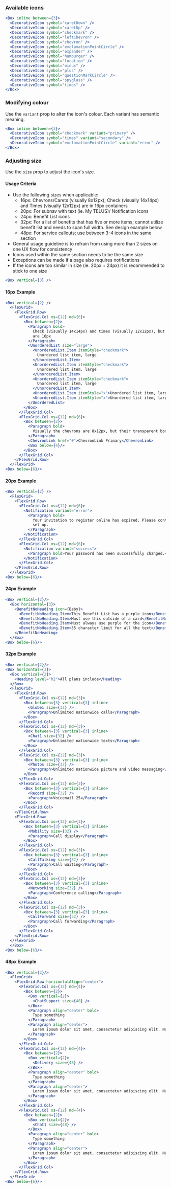 ### Available icons

```jsx
<Box inline between={3}>
  <DecorativeIcon symbol="caretDown" />
  <DecorativeIcon symbol="caretUp" />
  <DecorativeIcon symbol="checkmark" />
  <DecorativeIcon symbol="leftChevron" />
  <DecorativeIcon symbol="chevron" />
  <DecorativeIcon symbol="exclamationPointCircle" />
  <DecorativeIcon symbol="expander" />
  <DecorativeIcon symbol="hamburger" />
  <DecorativeIcon symbol="location" />
  <DecorativeIcon symbol="minus" />
  <DecorativeIcon symbol="plus" />
  <DecorativeIcon symbol="questionMarkCircle" />
  <DecorativeIcon symbol="spyglass" />
  <DecorativeIcon symbol="times" />
</Box>
```

### Modifying colour

Use the `variant` prop to alter the icon's colour. Each variant has semantic meaning.

```jsx
<Box inline between={3}>
  <DecorativeIcon symbol="checkmark" variant="primary" />
  <DecorativeIcon symbol="times" variant="secondary" />
  <DecorativeIcon symbol="exclamationPointCircle" variant="error" />
</Box>
```

### Adjusting size

Use the `size` prop to adjust the icon's size.

#### Usage Criteria

- Use the following sizes when applicable:
  - 16px: Chevrons/Carets (visually 8x12px); Check (visually 14x14px) and Times (visually 12x12px) are in 16px containers
  - 20px: For subnav with text (ie. My TELUS)/ Notification icons
  - 24px: Benefit List icons
  - 32px: For a list of benefits that has five or more items; cannot utilize benefit list and needs to span full width. See design example below
  - 48px: For service callouts; use between 3-4 icons in the same section
- General usage guideline is to refrain from using more than 2 sizes on one UX flow for consistency
- Icons used within the same section needs to be the same size
- Exceptions can be made if a page also requires notifications
- If the icons are too similar in size (ie. 20px + 24px) it is recommended to stick to one size

```jsx noeditor
<Box vertical={3} />
```

#### 16px Example

```jsx noeditor
<Box vertical={2} />
  <FlexGrid>
    <FlexGrid.Row>
      <FlexGrid.Col xs={12} md={6}>
        <Box between={2}>
          <Paragraph bold>
            Check (visually 14x14px) and times (visually 12x12px), but their transparent box sizes
            are 16px
          </Paragraph>
          <UnorderedList size="large">
            <UnorderedList.Item itemStyle="checkmark">
              Unordered list item, large
            </UnorderedList.Item>
            <UnorderedList.Item itemStyle="checkmark">
              Unordered list item, large
            </UnorderedList.Item>
            <UnorderedList.Item itemStyle="checkmark">
              Unordered list item, large
            </UnorderedList.Item>
            <UnorderedList.Item itemStyle="x">Unordered list item, large</UnorderedList.Item>
            <UnorderedList.Item itemStyle="x">Unordered list item, large</UnorderedList.Item>
          </UnorderedList>
        </Box>
      </FlexGrid.Col>
      <FlexGrid.Col xs={12} md={6}>
        <Box between={2}>
          <Paragraph bold>
            Visually the chevrons are 8x12px, but their transparent box sizes are 16px
          </Paragraph>
          <ChevronLink href="#">ChevronLink Primary</ChevronLink>
          <Box below={4}/>
        </Box>
      </FlexGrid.Col>
    </FlexGrid.Row>
  </FlexGrid>
<Box below={6}/>
```

#### 20px Example

```jsx noeditor
<Box vertical={2} />
  <FlexGrid>
    <FlexGrid.Row>
      <FlexGrid.Col xs={12} md={6}>
        <Notification variant="error">
          <Paragraph bold>
            Your invitation to register online has expired. Please contact us and we'll help you get
            set up.
          </Paragraph>
        </Notification>
      </FlexGrid.Col>
      <FlexGrid.Col xs={12} md={6}>
        <Notification variant="success">
          <Paragraph bold>Your password has been successfully changed.</Paragraph>
        </Notification>
      </FlexGrid.Col>
    </FlexGrid.Row>
  </FlexGrid>
<Box below={6}/>
```

#### 24px Example

```jsx noeditor
<Box vertical={2}/>
  <Box horizontal={3}>
    <BenefitNoHeading icon={Baby}>
      <BenefitNoHeading.Item>This Benefit List has a purple icon</BenefitNoHeading.Item>
      <BenefitNoHeading.Item>Must use this outside of a card</BenefitNoHeading.Item>
      <BenefitNoHeading.Item>Must always use purple for the icon</BenefitNoHeading.Item>
      <BenefitNoHeading.Item>35 character limit for all the text</BenefitNoHeading.Item>
    </BenefitNoHeading>
  </Box>
<Box below={6}/>
```

#### 32px Example

```jsx noeditor
<Box vertical={2}/>
<Box horizontal={3}>
  <Box vertical={2}>
    <Heading level="h2">All plans include</Heading>
  </Box>
  <FlexGrid>
    <FlexGrid.Row>
      <FlexGrid.Col xs={12} md={3}>
        <Box between={3} vertical={3} inline>
          <Globe1 size={32} />
          <Paragraph>Unlimited nationwide calls</Paragraph>
        </Box>
      </FlexGrid.Col>
      <FlexGrid.Col xs={12} md={3}>
        <Box between={3} vertical={3} inline>
          <Chat1 size={32} />
          <Paragraph>Unlimited nationwide texts</Paragraph>
        </Box>
      </FlexGrid.Col>
      <FlexGrid.Col xs={12} md={3}>
        <Box between={3} vertical={3} inline>
          <Photos size={32} />
          <Paragraph>Unlimited nationwide picture and video messaging</Paragraph>
        </Box>
      </FlexGrid.Col>
      <FlexGrid.Col xs={12} md={3}>
        <Box between={3} vertical={3} inline>
          <Record size={32} />
          <Paragraph>Voicemail 25</Paragraph>
        </Box>
      </FlexGrid.Col>
    </FlexGrid.Row>
    <FlexGrid.Row>
      <FlexGrid.Col xs={12} md={3}>
        <Box between={3} vertical={3} inline>
          <Mobility size={32} />
          <Paragraph>Call display</Paragraph>
        </Box>
      </FlexGrid.Col>
      <FlexGrid.Col xs={12} md={3}>
        <Box between={3} vertical={3} inline>
          <CallTalking size={32} />
          <Paragraph>Call waiting</Paragraph>
        </Box>
      </FlexGrid.Col>
      <FlexGrid.Col xs={12} md={3}>
        <Box between={3} vertical={3} inline>
          <Networking size={32} />
          <Paragraph>Conference calling</Paragraph>
        </Box>
      </FlexGrid.Col>
      <FlexGrid.Col xs={12} md={3}>
        <Box between={3} vertical={3} inline>
          <CallForward size={32} />
          <Paragraph>Call forwarding</Paragraph>
        </Box>
      </FlexGrid.Col>
    </FlexGrid.Row>
  </FlexGrid>
  </Box>
<Box below={6}/>
```

#### 48px Example

```jsx noeditor
<Box vertical={2}/>
  <FlexGrid>
    <FlexGrid.Row horizontalAlign="center">
      <FlexGrid.Col xs={12} md={4}>
        <Box between={2}>
          <Box vertical={2}>
            <ChatSupport size={48} />
          </Box>
          <Paragraph align="center" bold>
            Type something
          </Paragraph>
          <Paragraph align="center">
            Lorem ipsum dolor sit amet, consectetur adipiscing elit. Nam nec dui nisi.
          </Paragraph>
        </Box>
      </FlexGrid.Col>
      <FlexGrid.Col xs={12} md={4}>
        <Box between={2}>
          <Box vertical={2}>
            <Delivery size={48} />
          </Box>
          <Paragraph align="center" bold>
            Type something
          </Paragraph>
          <Paragraph align="center">
            Lorem ipsum dolor sit amet, consectetur adipiscing elit. Nam nec dui nisi.
          </Paragraph>
        </Box>
      </FlexGrid.Col>
      <FlexGrid.Col xs={12} md={4}>
        <Box between={2}>
          <Box vertical={2}>
            <Chat1 size={48} />
          </Box>
          <Paragraph align="center" bold>
            Type something
          </Paragraph>
          <Paragraph align="center">
            Lorem ipsum dolor sit amet, consectetur adipiscing elit. Nam nec dui nisi.
          </Paragraph>
        </Box>
      </FlexGrid.Col>
    </FlexGrid.Row>
  </FlexGrid>
<Box below={6}/>
```
